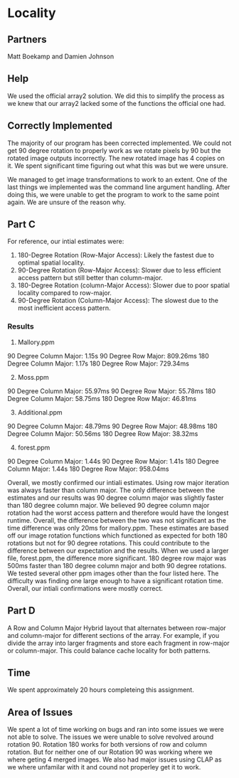 # Locality

## Partners
Matt Boekamp and Damien Johnson

## Help
We used the official array2 solution. We did this to simplify the process as we knew that our array2 lacked some of the functions the official one had.

## Correctly Implemented
The majority of our program has been corrected implemented. We could not get 90 degree rotation to properly work as we rotate pixels by 90 but the rotated image outputs incorrectly. The new rotated image has 4 copies on it. We spent significant time figuring out what this was but we were unsure.

We managed to get image transformations to work to an extent. One of the last things we implemented was the command line argument handling. After doing this, we were unable to get the program to work to the same point again. We are unsure of the reason why. 

## Part C
For reference, our intial estimates were:

1. 180-Degree Rotation (Row-Major Access): Likely the fastest due to optimal spatial locality.
2. 90-Degree Rotation (Row-Major Access): Slower due to less efficient access pattern but still better than column-major.
3. 180-Degree Rotation (column-Major Access): Slower due to poor spatial locality compared to row-major.
4. 90-Degree Rotation (Column-Major Access): The slowest due to the most inefficient access pattern.

### Results

1. Mallory.ppm

90 Degree Column Major: 1.15s
90 Degree Row Major: 809.26ms
180 Degree Column Major: 1.17s
180 Degree Row Major: 729.34ms

2. Moss.ppm

90 Degree Column Major: 55.97ms
90 Degree Row Major: 55.78ms
180 Degree Column Major: 58.75ms
180 Degree Row Major: 46.81ms

3. Additional.ppm

90 Degree Column Major: 48.79ms
90 Degree Row Major: 48.98ms
180 Degree Column Major: 50.56ms
180 Degree Row Major: 38.32ms

4. forest.ppm

90 Degree Column Major: 1.44s
90 Degree Row Major: 1.41s
180 Degree Column Major: 1.44s
180 Degree Row Major: 958.04ms


Overall, we mostly confirmed our intiali estimates. Using row major iteration was always faster than column major. The only difference between the estimates and our results was 90 degree column major was slightly faster than 180 degree column major. We believed 90 degree column major rotation had the worst access pattern and therefore would have the longest runtime. Overall, the difference between the two was not significant as the time difference was only 20ms for mallory.ppm. These estimates are based off our image rotation functions which functioned as expected for both 180 rotations but not for 90 degree rotations. This could contribute to the difference between our expectation and the results. When we used a larger file, forest.ppm, the difference more significant. 180 degree row major was 500ms faster than 180 degree column major and both 90 degree rotations. We tested several other ppm images other than the four listed here. The difficulty was finding one large enough to have a significant rotation time. Overall, our intiali confirmations were mostly correct. 

## Part D
A Row and Column Major Hybrid layout that alternates between row-major and column-major for different sections of the array. For example, if you divide the array into larger fragments and store each fragment in row-major or column-major. This could balance cache locality for both patterns. 

## Time
We spent approximately 20 hours completeing this assignment.

## Area of Issues 
We spent a lot of time working on bugs and ran into some issues we were not able to solve. The issues we were unable to solve revolved around rotation 90. Rotation 180 works for both versions of row and column rotation. But for neither one of our Rotation 90 was working where we where geting 4  merged images. We also had major issues using CLAP as we where unfamilar with it and cound not properley get it to work.